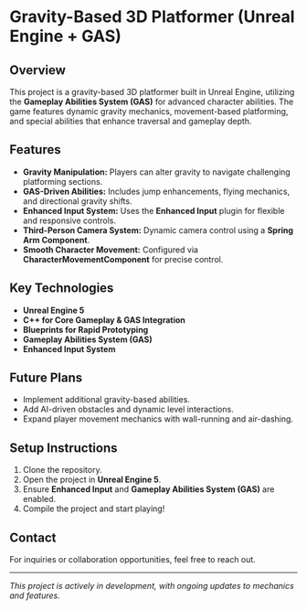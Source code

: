 # Gravity-Based 3D Platformer (Unreal Engine + GAS)

## Overview
This project is a gravity-based 3D platformer built in Unreal Engine, utilizing the **Gameplay Abilities System (GAS)** for advanced character abilities. The game features dynamic gravity mechanics, movement-based platforming, and special abilities that enhance traversal and gameplay depth.

## Features
- **Gravity Manipulation:** Players can alter gravity to navigate challenging platforming sections.
- **GAS-Driven Abilities:** Includes jump enhancements, flying mechanics, and directional gravity shifts.
- **Enhanced Input System:** Uses the **Enhanced Input** plugin for flexible and responsive controls.
- **Third-Person Camera System:** Dynamic camera control using a **Spring Arm Component**.
- **Smooth Character Movement:** Configured via **CharacterMovementComponent** for precise control.

## Key Technologies
- **Unreal Engine 5**
- **C++ for Core Gameplay & GAS Integration**
- **Blueprints for Rapid Prototyping**
- **Gameplay Abilities System (GAS)**
- **Enhanced Input System**

## Future Plans
- Implement additional gravity-based abilities.
- Add AI-driven obstacles and dynamic level interactions.
- Expand player movement mechanics with wall-running and air-dashing.

## Setup Instructions
1. Clone the repository.
2. Open the project in **Unreal Engine 5**.
3. Ensure **Enhanced Input** and **Gameplay Abilities System (GAS)** are enabled.
4. Compile the project and start playing!

## Contact
For inquiries or collaboration opportunities, feel free to reach out.

---
*This project is actively in development, with ongoing updates to mechanics and features.*

